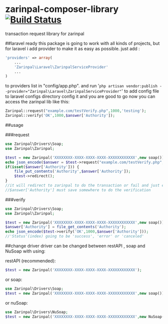 # zarinpal-composer-library [![Build Status](https://travis-ci.org/RTLer/zarinpal-composer-library.svg?branch=master)](https://travis-ci.org/RTLer/zarinpal-composer-library)
transaction request library for zarinpal

##laravel ready
this package is going to work with all kinds of projects, but for laravel i add provider to make it as easy as possible.
just add :
```php
'providers' => array(
    ...
    'Zarinpal\Laravel\ZarinpalServiceProvider'
    ...
)
```
to providers list in "config/app.php". and run
'`php artisan vendor:publish --provider="Zarinpal\Laravel\ZarinpalServiceProvider"`'
to add config file to laravel configs directory config it and you are good to go
now you can access the zarinpal lib like this:
```php
Zarinpal::request("example.com/testVerify.php",1000,'testing');
Zarinpal::verify('OK',1000,$answer['Authority']);
```
##usage

###request
```php
use Zarinpal\Drivers\Soap;
use Zarinpal\Zarinpal;

$test = new Zarinpal('XXXXXXXX-XXXX-XXXX-XXXX-XXXXXXXXXXXX',new soap());
echo json_encode($answer = $test->request("example.com/testVerify.php",1000,'testing'));
if(isset($answer['Authority'])) {
    file_put_contents('Authority',$answer['Authority']);
    $test->redirect();
}
//it will redirect to zarinpal to do the transaction or fail and just echo the errors.
//$answer['Authority'] must save somewhere to do the verification  
```

###verify
```php
use Zarinpal\Drivers\Soap;
use Zarinpal\Zarinpal;

$test = new Zarinpal('XXXXXXXX-XXXX-XXXX-XXXX-XXXXXXXXXXXX',new soap());
$answer['Authority'] = file_get_contents('Authority');
echo json_encode($test->verify('OK',1000,$answer['Authority']));
//'Status'(index) going to be 'success', 'error' or 'canceled'
```
##change driver
driver can be changed between restAPI , soap and NuSoap with using:

restAPI (recommended):
```php
$test = new Zarinpal('XXXXXXXX-XXXX-XXXX-XXXX-XXXXXXXXXXXX');
```
or soap:
```php
use Zarinpal\Drivers\Soap;
$test = new Zarinpal('XXXXXXXX-XXXX-XXXX-XXXX-XXXXXXXXXXXX',new soap());
```
or nuSoap:
```php
use Zarinpal\Drivers\NuSoap;
$test = new Zarinpal('XXXXXXXX-XXXX-XXXX-XXXX-XXXXXXXXXXXX',new NuSoap());
```


